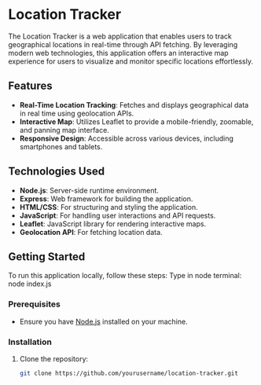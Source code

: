 # Location Tracker

The Location Tracker is a web application that enables users to track geographical locations in real-time through API fetching. By leveraging modern web technologies, this application offers an interactive map experience for users to visualize and monitor specific locations effortlessly.

## Features

- **Real-Time Location Tracking**: Fetches and displays geographical data in real time using geolocation APIs.
- **Interactive Map**: Utilizes Leaflet to provide a mobile-friendly, zoomable, and panning map interface.
- **Responsive Design**: Accessible across various devices, including smartphones and tablets.

## Technologies Used

- **Node.js**: Server-side runtime environment.
- **Express**: Web framework for building the application.
- **HTML/CSS**: For structuring and styling the application.
- **JavaScript**: For handling user interactions and API requests.
- **Leaflet**: JavaScript library for rendering interactive maps.
- **Geolocation API**: For fetching location data.

## Getting Started

To run this application locally, follow these steps:
Type in node terminal:
node index.js

### Prerequisites

- Ensure you have [Node.js](https://nodejs.org/) installed on your machine.

### Installation

1. Clone the repository:

   ```bash
   git clone https://github.com/yourusername/location-tracker.git

